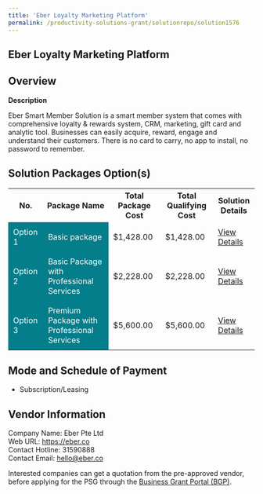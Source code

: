 ```yaml
---
title: 'Eber Loyalty Marketing Platform'
permalink: /productivity-solutions-grant/solutionrepo/solution1576
---
```


## Eber Loyalty Marketing Platform

## Overview

**Description**

Eber Smart Member Solution is a smart member system that comes with comprehensive loyalty & rewards system, CRM, marketing, gift card and analytic tool. Businesses can easily acquire, reward, engage and understand their customers. There is no card to carry, no app to install, no password to remember.

## Solution Packages Option(s)

<table>
<tr>
<th><b>No.</b></th>
<th><b>Package Name</b></th>
<th><b>Total Package Cost</b></th>
<th><b>Total Qualifying Cost</b></th>
<th><b>Solution Details</b></th>
</tr>
<tr>
<td style='padding: 10px; background-color: #037E8A; color: #FFFFFF;'>Option 1</td>
<td style='padding: 10px; background-color: #037E8A; color: #FFFFFF;'>Basic package</td>
<td style='padding: 10px;'>$1,428.00</td>
<td style='padding: 10px;'>$1,428.00</td>
<td style='padding: 10px;'><a href='/images/psg/Eber_EberLoyaltyMarkerting_01122023_Desensitised_Annex3_Part1.pdf' target='_blank'>View Details</a></td>
</tr>
<tr>
<td style='padding: 10px; background-color: #037E8A; color: #FFFFFF;'>Option 2</td>
<td style='padding: 10px; background-color: #037E8A; color: #FFFFFF;'>Basic Package with Professional Services</td>
<td style='padding: 10px;'>$2,228.00</td>
<td style='padding: 10px;'>$2,228.00</td>
<td style='padding: 10px;'><a href='/images/psg/Eber_EberLoyaltyMarkerting_01122023_Desensitised_Annex3_Part2.pdf' target='_blank'>View Details</a></td>
</tr>
<tr>
<td style='padding: 10px; background-color: #037E8A; color: #FFFFFF;'>Option 3</td>
<td style='padding: 10px; background-color: #037E8A; color: #FFFFFF;'>Premium Package with Professional Services</td>
<td style='padding: 10px;'>$5,600.00</td>
<td style='padding: 10px;'>$5,600.00</td>
<td style='padding: 10px;'><a href='/images/psg/Eber_EberLoyaltyMarkerting_01122023_Desensitised_Annex3_Part3.pdf' target='_blank'>View Details</a></td>
</tr>
</table>

## Mode and Schedule of Payment

 - Subscription/Leasing

## Vendor Information

 Company Name: Eber Pte Ltd<br>Web URL: https://eber.co <br>Contact Hotline: 31590888 <br>Contact Email: hello@eber.co <br>

Interested companies can get a quotation from the pre-approved vendor, before applying for the PSG through the <a href='https://www.businessgrants.gov.sg/' target='_blank' rel='noopener'>Business Grant Portal (BGP)</a>.

<script src="/jquery/resize-tables.js"></script>
